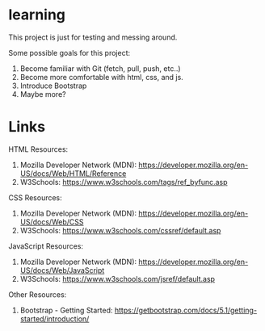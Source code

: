 # learning
This project is just for testing and messing around.

Some possible goals for this project:
1. Become familiar with Git (fetch, pull, push, etc..)
2. Become more comfortable with html, css, and js.
3. Introduce Bootstrap
4. Maybe more?

# Links
HTML Resources: 
1. Mozilla Developer Network (MDN): https://developer.mozilla.org/en-US/docs/Web/HTML/Reference
2. W3Schools: https://www.w3schools.com/tags/ref_byfunc.asp

CSS Resources: 
1. Mozilla Developer Network (MDN): https://developer.mozilla.org/en-US/docs/Web/CSS
2. W3Schools: https://www.w3schools.com/cssref/default.asp

JavaScript Resources: 
1. Mozilla Developer Network (MDN): https://developer.mozilla.org/en-US/docs/Web/JavaScript
2. W3Schools: https://www.w3schools.com/jsref/default.asp

Other Resources:
1. Bootstrap - Getting Started: https://getbootstrap.com/docs/5.1/getting-started/introduction/


